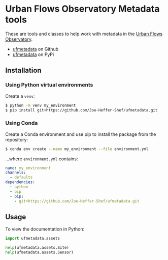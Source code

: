 # Urban Flows Observatory Metadata tools

These are tools and classes to help work with metadata in the [Urban Flows Observatory](https://urbanflows.ac.uk/).

* [ufmetadata](https://github.com/Joe-Heffer-Shef/ufmetadata) on Github
* [ufmetadata](https://pypi.org/project/ufmetadata/) on PyPi

## Installation

### Using Python virtual environments

Create a `venv`:

```bash
$ python -m venv my_environment
$ pip install git+https://github.com/Joe-Heffer-Shef/ufmetadata.git
```

### Using Conda

Create a Conda environment and use pip to install the package from the repository:

```bash
$ conda env create --name my_environment --file environment.yml
```

...where `environment.yml` contains:

```yaml
name: my_environment
channels:
  - defaults
dependencies:
  - python
  - pip
  - pip:
    - git+https://github.com/Joe-Heffer-Shef/ufmetadata.git
```

## Usage

To view the documentation in Python:

```python
import ufmetadata.assets

help(ufmetadata.assets.Site)
help(ufmetadata.assets.Sensor)
```
